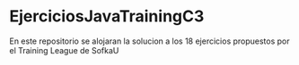 # EjerciciosJavaTrainingC3
En este repositorio se alojaran la solucion a los  18 ejercicios propuestos por el Training League de SofkaU
